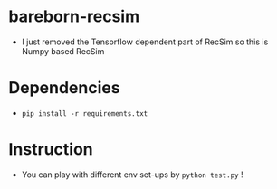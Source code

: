 # bareborn-recsim

- I just removed the Tensorflow dependent part of RecSim so this is Numpy based RecSim

# Dependencies
- `pip install -r requirements.txt`

# Instruction
- You can play with different env set-ups by `python test.py` !
